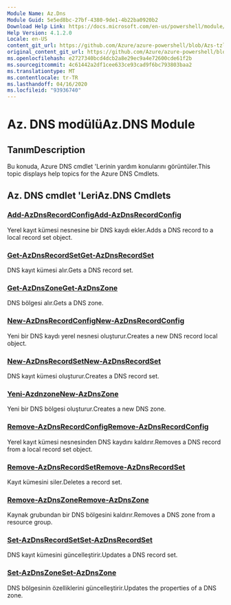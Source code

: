 ```yaml
---
Module Name: Az.Dns
Module Guid: 5e5ed8bc-27bf-4380-9de1-4b22ba0920b2
Download Help Link: https://docs.microsoft.com/en-us/powershell/module/az.dns
Help Version: 4.1.2.0
Locale: en-US
content_git_url: https://github.com/Azure/azure-powershell/blob/Azs-tzl/src/Dns/Dns/help/Az.DNS.md
original_content_git_url: https://github.com/Azure/azure-powershell/blob/Azs-tzl/src/Dns/Dns/help/Az.DNS.md
ms.openlocfilehash: e2727340bcd4dcb2a8e29ec9a4e72600cde61f2b
ms.sourcegitcommit: 4c61442a2df1cee633ce93cad9f6bc793803baa2
ms.translationtype: MT
ms.contentlocale: tr-TR
ms.lasthandoff: 04/16/2020
ms.locfileid: "93936740"
---
```

# <span data-ttu-id="7436f-101">Az. DNS modülü</span><span class="sxs-lookup"><span data-stu-id="7436f-101">Az.DNS Module</span></span>
## <span data-ttu-id="7436f-102">Tanım</span><span class="sxs-lookup"><span data-stu-id="7436f-102">Description</span></span>
<span data-ttu-id="7436f-103">Bu konuda, Azure DNS cmdlet 'Lerinin yardım konularını görüntüler.</span><span class="sxs-lookup"><span data-stu-id="7436f-103">This topic displays help topics for the Azure DNS Cmdlets.</span></span>

## <span data-ttu-id="7436f-104">Az. DNS cmdlet 'Leri</span><span class="sxs-lookup"><span data-stu-id="7436f-104">Az.DNS Cmdlets</span></span>
### [<span data-ttu-id="7436f-105">Add-AzDnsRecordConfig</span><span class="sxs-lookup"><span data-stu-id="7436f-105">Add-AzDnsRecordConfig</span></span>](Add-AzDnsRecordConfig.md)
<span data-ttu-id="7436f-106">Yerel kayıt kümesi nesnesine bir DNS kaydı ekler.</span><span class="sxs-lookup"><span data-stu-id="7436f-106">Adds a DNS record to a local record set object.</span></span>

### [<span data-ttu-id="7436f-107">Get-AzDnsRecordSet</span><span class="sxs-lookup"><span data-stu-id="7436f-107">Get-AzDnsRecordSet</span></span>](Get-AzDnsRecordSet.md)
<span data-ttu-id="7436f-108">DNS kayıt kümesi alır.</span><span class="sxs-lookup"><span data-stu-id="7436f-108">Gets a DNS record set.</span></span>

### [<span data-ttu-id="7436f-109">Get-AzDnsZone</span><span class="sxs-lookup"><span data-stu-id="7436f-109">Get-AzDnsZone</span></span>](Get-AzDnsZone.md)
<span data-ttu-id="7436f-110">DNS bölgesi alır.</span><span class="sxs-lookup"><span data-stu-id="7436f-110">Gets a DNS zone.</span></span>

### [<span data-ttu-id="7436f-111">New-AzDnsRecordConfig</span><span class="sxs-lookup"><span data-stu-id="7436f-111">New-AzDnsRecordConfig</span></span>](New-AzDnsRecordConfig.md)
<span data-ttu-id="7436f-112">Yeni bir DNS kaydı yerel nesnesi oluşturur.</span><span class="sxs-lookup"><span data-stu-id="7436f-112">Creates a new DNS record local object.</span></span>

### [<span data-ttu-id="7436f-113">New-AzDnsRecordSet</span><span class="sxs-lookup"><span data-stu-id="7436f-113">New-AzDnsRecordSet</span></span>](New-AzDnsRecordSet.md)
<span data-ttu-id="7436f-114">DNS kayıt kümesi oluşturur.</span><span class="sxs-lookup"><span data-stu-id="7436f-114">Creates a DNS record set.</span></span>

### [<span data-ttu-id="7436f-115">Yeni-Azdnzone</span><span class="sxs-lookup"><span data-stu-id="7436f-115">New-AzDnsZone</span></span>](New-AzDnsZone.md)
<span data-ttu-id="7436f-116">Yeni bir DNS bölgesi oluşturur.</span><span class="sxs-lookup"><span data-stu-id="7436f-116">Creates a new DNS zone.</span></span>

### [<span data-ttu-id="7436f-117">Remove-AzDnsRecordConfig</span><span class="sxs-lookup"><span data-stu-id="7436f-117">Remove-AzDnsRecordConfig</span></span>](Remove-AzDnsRecordConfig.md)
<span data-ttu-id="7436f-118">Yerel kayıt kümesi nesnesinden DNS kaydını kaldırır.</span><span class="sxs-lookup"><span data-stu-id="7436f-118">Removes a DNS record from a local record set object.</span></span>

### [<span data-ttu-id="7436f-119">Remove-AzDnsRecordSet</span><span class="sxs-lookup"><span data-stu-id="7436f-119">Remove-AzDnsRecordSet</span></span>](Remove-AzDnsRecordSet.md)
<span data-ttu-id="7436f-120">Kayıt kümesini siler.</span><span class="sxs-lookup"><span data-stu-id="7436f-120">Deletes a record set.</span></span>

### [<span data-ttu-id="7436f-121">Remove-AzDnsZone</span><span class="sxs-lookup"><span data-stu-id="7436f-121">Remove-AzDnsZone</span></span>](Remove-AzDnsZone.md)
<span data-ttu-id="7436f-122">Kaynak grubundan bir DNS bölgesini kaldırır.</span><span class="sxs-lookup"><span data-stu-id="7436f-122">Removes a DNS zone from a resource group.</span></span>

### [<span data-ttu-id="7436f-123">Set-AzDnsRecordSet</span><span class="sxs-lookup"><span data-stu-id="7436f-123">Set-AzDnsRecordSet</span></span>](Set-AzDnsRecordSet.md)
<span data-ttu-id="7436f-124">DNS kayıt kümesini güncelleştirir.</span><span class="sxs-lookup"><span data-stu-id="7436f-124">Updates a DNS record set.</span></span>

### [<span data-ttu-id="7436f-125">Set-AzDnsZone</span><span class="sxs-lookup"><span data-stu-id="7436f-125">Set-AzDnsZone</span></span>](Set-AzDnsZone.md)
<span data-ttu-id="7436f-126">DNS bölgesinin özelliklerini güncelleştirir.</span><span class="sxs-lookup"><span data-stu-id="7436f-126">Updates the properties of a DNS zone.</span></span>

